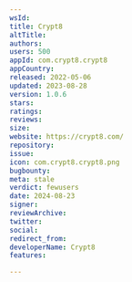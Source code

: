 ```yaml
---
wsId: 
title: Crypt8
altTitle: 
authors: 
users: 500
appId: com.crypt8.crypt8
appCountry: 
released: 2022-05-06
updated: 2023-08-28
version: 1.0.6
stars: 
ratings: 
reviews: 
size: 
website: https://crypt8.com/
repository: 
issue: 
icon: com.crypt8.crypt8.png
bugbounty: 
meta: stale
verdict: fewusers
date: 2024-08-23
signer: 
reviewArchive: 
twitter: 
social: 
redirect_from: 
developerName: Crypt8
features: 

---
```


